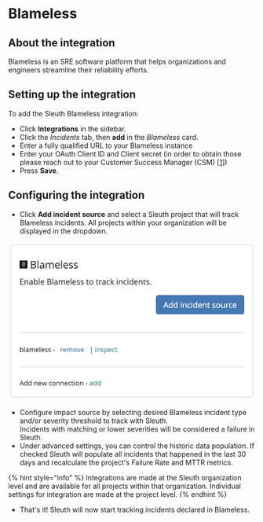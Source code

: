 # Blameless

## About the integration

Blameless is an SRE software platform that helps organizations and engineers streamline their reliability efforts.&#x20;

## Setting up the integration

To add the Sleuth Blameless integration:

* Click **Integrations** in the sidebar.
* Click the _Incidents_ tab, then **add** in the _Blameless_ card.
* Enter a fully qualified URL to your Blameless instance
* Enter your OAuth Client ID and Client secret (in order to obtain those please reach out to your Customer Success Manager (CSM) \[[1](https://docs.blameless.com/api/authentication/#prerequisites)])
* Press **Save**.

## Configuring the integration

* Click **Add incident source** and select a Sleuth project that will track Blameless incidents. All projects within your organization will be displayed in the dropdown.

![](../../.gitbook/assets/blameless-add-incident-source.png)

* Configure impact source by selecting desired Blameless incident type and/or severity threshold to track with Sleuth.\
  Incidents with matching or lower severities will be considered a failure in Sleuth.
* Under advanced settings, you can control the historic data population. If checked Sleuth will populate all incidents that happened in the last 30 days and recalculate the project's Failure Rate and MTTR metrics.

{% hint style="info" %}
Integrations are made at the Sleuth organization level and are available for all projects within that organization. Individual settings for integration are made at the project level.
{% endhint %}

* That's it! Sleuth will now start tracking incidents declared in Blameless.

